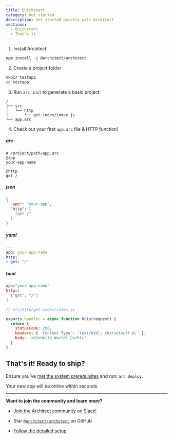 ```yaml
---
title: Quickstart
category: Get started
description: Get started quickly with Architect
sections:
  - Quickstart
  - That's it
---
```


1. Install Architect

```bash
npm install -g @architect/architect
```

2. Create a project folder

```bash
mkdir testapp
cd testapp
```

3. Run `arc init` to generate a basic project:

```
/
├── src
│   └── http
│       └── get-index/index.js
└── app.arc
```

4. Check out your first `app.arc` file & HTTP function!

<arc-tab-bar>

<div slot="content">

<arc-tab label=arc>

<h5>arc</h5>

<div slot=content>

```arc
# /project/path/app.arc
@app
your-app-name

@http
get /
```

</div>

</arc-tab>

<arc-tab label=json>

<h5>json</h5>

<div slot=content>

```json
{
  "app": "your-app",
  "http": [
    "get /"
  ]
}
```

</div>

</arc-tab>

<arc-tab label=yaml>

<h5>yaml</h5>

<div slot=content>

```yaml
---
app: your-app-name
http:
- get: "/"
```

</div>

</arc-tab>

<arc-tab label=toml>

<h5>toml</h5>

<div slot=content>

```toml
app="your-app-name"
http=[
  ["get", "/"]
]
```

</div>

</arc-tab>

</div>

</arc-tab-bar>

```javascript
// src/http/get-index/index.js

exports.handler = async function http(request) {
  return {
    statusCode: 200,
    headers: { 'Content-Type': 'text/html; charset=utf-8;' },
    body: '<h1>Hello World! 🎉</h1>'
  }
}
```

## That's it! Ready to ship?

Ensure you've [met the system prerequisites](/en/guides/get-started/detailed-setup) and run: `arc deploy`.

Your new app will be online within seconds.

---

**Want to join the community and learn more?**

- [Join the Architect community on Slack!](https://join.slack.com/t/architecture-as-text/shared_invite/MjE2MzU4Nzg0NTY1LTE1MDA2NzgyMzYtODE2NzRkOGRmYw)

- Star [`@architect/architect`](https://github.com/architect/architect) on GitHub

- [Follow the detailed setup](/en/guides/get-started/detailed-setup)
